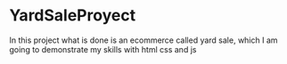 # YardSaleProyect
In this project what is done is an ecommerce called yard sale, which I am going to demonstrate my skills with html css and js
